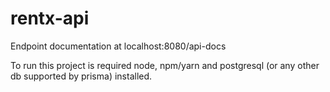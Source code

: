# rentx-api

Endpoint documentation at localhost:8080/api-docs

To run this project is required node, npm/yarn and postgresql (or any other db supported by prisma) installed.

